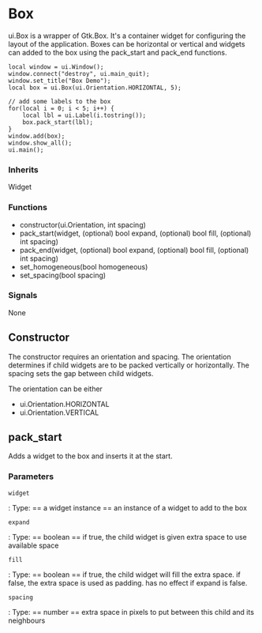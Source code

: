 # Box

ui.Box is a wrapper of Gtk.Box. It's a container widget for configuring the layout of the application. Boxes can be horizontal or vertical and widgets can added to the box using the pack_start and pack_end functions. 

```
local window = ui.Window();
window.connect("destroy", ui.main_quit);
window.set_title("Box Demo");
local box = ui.Box(ui.Orientation.HORIZONTAL, 5);

// add some labels to the box
for(local i = 0; i < 5; i++) { 
    local lbl = ui.Label(i.tostring());
    box.pack_start(lbl);
}
window.add(box);
window.show_all();
ui.main();

```

### Inherits

Widget


### Functions 

* constructor(ui.Orientation, int spacing)
* pack_start(widget, (optional) bool expand, (optional) bool fill, (optional) int spacing)
* pack_end(widget, (optional) bool expand, (optional) bool fill, (optional) int spacing)
* set_homogeneous(bool homogeneous)
* set_spacing(bool spacing)

### Signals

None


## Constructor

The constructor requires an orientation and spacing. The orientation determines if child widgets are to be packed vertically or horizontally. The spacing sets the gap between child widgets. 

The orientation can be either

* ui.Orientation.HORIZONTAL
* ui.Orientation.VERTICAL

## pack_start

Adds a widget to the box and inserts it at the start.

### Parameters

`widget` 

:   Type: == a widget instance ==
    an instance of a widget to add to the box

`expand`

:   Type: == boolean ==
    if true, the child widget is given extra space to use available space

`fill`

:   Type: == boolean ==
    if true, the child widget will fill the extra space. if false, the extra space is used as padding. has no effect if expand is false.

`spacing`

:   Type: == number ==
    extra space in pixels to put between this child and its neighbours

